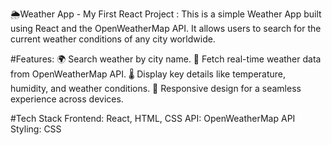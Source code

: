 🌦️Weather App - My First React Project : 
This is a simple Weather App built using React and the OpenWeatherMap API. It allows users to search for the current weather conditions of any city worldwide.

#Features: 
🌍 Search weather by city name.
📡 Fetch real-time weather data from OpenWeatherMap API.
🌡️ Display key details like temperature, humidity, and weather conditions.
🔄 Responsive design for a seamless experience across devices.

#Tech Stack
Frontend: React, HTML, CSS
API: OpenWeatherMap API
Styling: CSS 
